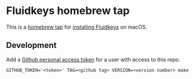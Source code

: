 # Fluidkeys homebrew tap

This is a [homebrew tap](#) for [installing Fluidkeys](https://github.com/fluidkeys/fluidkeys-cli#install-on-macos) on macOS.

## Development

Add a [Github personal access token](https://github.com/settings/tokens) for a user with access to this repo.

```
GITHUB_TOKEN='<token>' TAG=<github tag> VERSION=<version number> make
```
